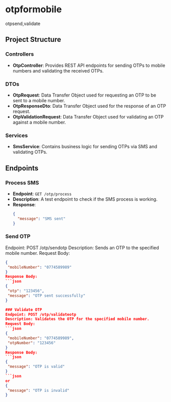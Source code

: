 # otpformobile
otpsend,validate

## Project Structure

### Controllers
- **OtpController**: Provides REST API endpoints for sending OTPs to mobile numbers and validating the received OTPs.

### DTOs
- **OtpRequest**: Data Transfer Object used for requesting an OTP to be sent to a mobile number.
- **OtpResponseDto**: Data Transfer Object used for the response of an OTP request.
- **OtpValidationRequest**: Data Transfer Object used for validating an OTP against a mobile number.

### Services
- **SmsService**: Contains business logic for sending OTPs via SMS and validating OTPs.

## Endpoints

### Process SMS
- **Endpoint**: `GET /otp/process`
- **Description**: A test endpoint to check if the SMS process is working.
- **Response**:
  ```json
  {
    "message": "SMS sent"
  }
### Send OTP
Endpoint: POST /otp/sendotp
Description: Sends an OTP to the specified mobile number.
Request Body:
 ```json
{
  "mobileNumber": "0774589989"
}
Response Body:
 ```json
{
  "otp": "123456",
  "message": "OTP sent successfully"
}

### Validate OTP
Endpoint: POST /otp/validateotp
Description: Validates the OTP for the specified mobile number.
Request Body:
 ```json
{
  "mobileNumber": "0774589989",
  "otpNumber": "123456"
}
Response Body:
 ```json
{
  "message": "OTP is valid"
}
 ```json
or
{
  "message": "OTP is invalid"
}




